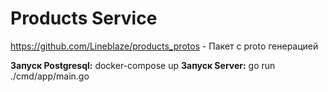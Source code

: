 # Products Service

https://github.com/Lineblaze/products_protos - Пакет с proto генерацией

**Запуск Postgresql:**
docker-compose up
**Запуск Server:**
go run ./cmd/app/main.go


